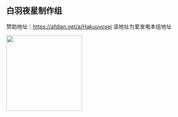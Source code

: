 ## 白羽夜星制作组

赞助地址：https://afdian.net/a/Hakuuyosei
该地址为爱发电本组地址

<a href="https://afdian.net/a/afdian"><img width="200" src="https://pic1.afdiancdn.com/static/img/welcome/button-sponsorme.jpg" alt=""></a >
